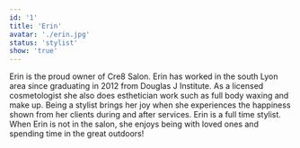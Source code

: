 ```yaml
---
id: '1'
title: 'Erin'
avatar: './erin.jpg'
status: 'stylist'
show: 'true'
---
```


Erin is the proud owner of Cre8 Salon. Erin has worked in the south Lyon area since graduating in 2012 from Douglas J Institute. As a licensed cosmetologist she also does esthetician work such as full body waxing and make up.
Being a stylist brings her joy when she experiences the happiness shown from her clients during and after services.
Erin is a full time stylist. When Erin is not in the salon, she enjoys being with loved ones and spending time in the great outdoors!
